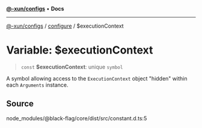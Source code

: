 [**@-xun/configs**](../../README.md) • **Docs**

***

[@-xun/configs](../../README.md) / [configure](../README.md) / $executionContext

# Variable: $executionContext

> `const` **$executionContext**: unique `symbol`

A symbol allowing access to the `ExecutionContext` object "hidden" within
each `Arguments` instance.

## Source

node\_modules/@black-flag/core/dist/src/constant.d.ts:5
